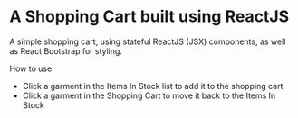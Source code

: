 # A Shopping Cart built using ReactJS
A simple shopping cart, using stateful ReactJS (JSX) components, as well as React Bootstrap for styling.

How to use: 
- Click a garment in the Items In Stock list to add it to the shopping cart
- Click a garment in the Shopping Cart to move it back to the Items In Stock



